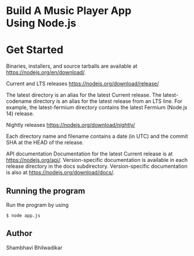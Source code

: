 # Build A Music Player App Using Node.js

# Get Started
Binaries, installers, and source tarballs are available at https://nodejs.org/en/download/.

Current and LTS releases
https://nodejs.org/download/release/

The latest directory is an alias for the latest Current release. The latest-codename directory is an alias for the latest release from an LTS line. For example, the latest-fermium directory contains the latest Fermium (Node.js 14) release.

Nightly releases
https://nodejs.org/download/nightly/

Each directory name and filename contains a date (in UTC) and the commit SHA at the HEAD of the release.

API documentation
Documentation for the latest Current release is at https://nodejs.org/api/. Version-specific documentation is available in each release directory in the docs subdirectory. Version-specific documentation is also at https://nodejs.org/download/docs/.

## Running the program

Run the program by using

```shell
$ node app.js

```

## Author
Shambhavi Bhilwadikar 
